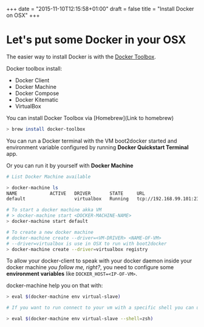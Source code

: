 +++
date = "2015-11-10T12:15:58+01:00"
draft = false
title = "Install Docker on OSX"
+++

# Let's put some Docker in your OSX

The easier way to install Docker is with the [Docker Toolbox](https://www.docker.com/docker-toolbox).

Docker toolbox install:
 - Docker Client
 - Docker Machine
 - Docker Compose
 - Docker Kitematic
 - VirtualBox

You can install Docker Toolbox via [Homebrew](Link to homebrew)

```bash
> brew install docker-toolbox
```

You can run a Docker terminal with the VM boot2docker started and environment variable configured by running **Docker Quickstart Terminal** app.

Or you can run it by yourself with **Docker Machine**


```bash
# List Docker Machine available

> docker-machine ls
NAME            ACTIVE   DRIVER       STATE     URL                         SWARM
default                  virtualbox   Running   tcp://192.168.99.101:2376

# To start a docker machine akka VM
# > docker-machine start <DOCKER-MACHINE-NAME>
> docker-machine start default

# To create a new docker machine
# docker-machine create --driver=<VM-DRIVER> <NAME-OF-VM>
# --driver=virtualbox is use in OSX to run with boot2docker
> docker-machine create --driver=virtualbox registry
```

To allow your docker-client to speak with your docker daemon inside your docker machine *you follow me, right?*, you need to configure some **environment variables** like `DOCKER_HOST=<IP-OF-VM>`.

docker-machine help you on that with:

```bash
> eval $(docker-machine env virtual-slave)

# If you want to run connect to your vm with a specific shell you can use --shell=<SHELL-NAME>

> eval $(docker-machine env virtual-slave --shell=zsh)
```
